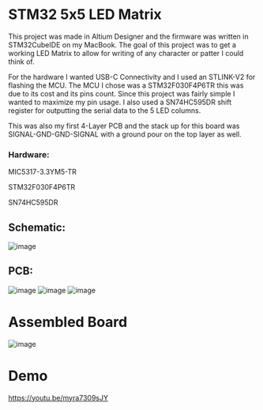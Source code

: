 # STM32 5x5 LED Matrix
This project was made in Altium Designer and the firmware was written in STM32CubeIDE on my MacBook. The goal of this project was to get a working LED Matrix to allow for writing of any character or patter I could think of. 

For the hardware I wanted USB-C Connectivity and I used an STLINK-V2 for flashing the MCU. The MCU I chose was a STM32F030F4P6TR this was due to its cost and its pins count. Since this project was fairly simple I wanted to maximize my pin usage. I also used a SN74HC595DR shift register for outputting the serial data to the 5 LED columns. 

This was also my first 4-Layer PCB and the stack up for this board was SIGNAL-GND-GND-SIGNAL with a ground pour on the top layer as well.

### Hardware:

MIC5317-3.3YM5-TR

STM32F030F4P6TR

SN74HC595DR

## Schematic:
![image](https://github.com/Cgrubick/5x5LEDMatrix/assets/75959508/106c7703-e692-4120-851d-92cb68421037)

## PCB:
![image](https://github.com/Cgrubick/5x5LEDMatrix/assets/75959508/61112d7c-a2d6-4ba6-a727-f25793d2fde7)
![image](https://github.com/Cgrubick/5x5LEDMatrix/assets/75959508/1065ca79-31a5-4a52-a9c0-b85284bd4084)
![image](https://github.com/Cgrubick/5x5LEDMatrix/assets/75959508/e1a4dfe4-285a-4864-bff7-ee80176123e0)

# Assembled Board
![image](https://github.com/Cgrubick/5x5LEDMatrix/assets/75959508/47bd7556-94bb-42e9-af8c-5806845394d7)

# Demo
https://youtu.be/myra7309sJY



